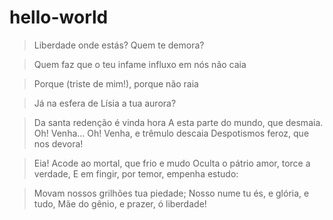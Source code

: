 # hello-world

> Liberdade onde estás? Quem te demora?

> Quem faz que o teu infame influxo em nós não caia

> Porque (triste de mim!), porque não raia

> Já na esfera de Lísia a tua aurora?

> Da santa redenção é vinda hora
> A esta parte do mundo, que desmaia.
> Oh! Venha... Oh! Venha, e trêmulo descaia
> Despotismos feroz, que nos devora!

> Eia! Acode ao mortal, que frio e mudo
> Oculta o pátrio amor, torce a verdade,
> E em fingir, por temor, empenha estudo:

> Movam nossos grilhões tua piedade;
> Nosso nume tu és, e glória, e tudo,
> Mãe do gênio, e prazer, ó liberdade!

